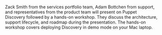 Zack Smith from the services portfolio team, Adam Bottchen from support, and representatives from the product team will present on Puppet Discovery followed by a hands-on workshop. They discuss the architecture, support lifecycle, and roadmap during the presentation. The hands-on workshop covers deploying Discovery in demo mode on your Mac laptop. 
